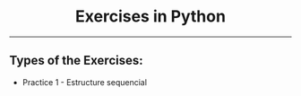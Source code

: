 <h1 align="center">Exercises in Python</h1>
<hr>
<h2>Types of the Exercises:</h2>
<ul>
<li> Practice 1 - Estructure sequencial</li>
</ul>